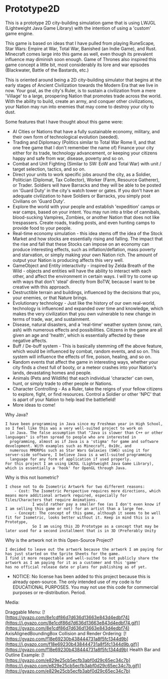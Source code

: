 # Prototype2D



This is a prototype 2D city-building simulation game that is using LWJGL (Lightweight Java Game Library) with the intention of using a 'custom' game engine.


This game is based on ideas that I have pulled from playing RuneScape, Star Wars: Empire at War, Total War, Banished (an Indie Game), and Rust.
Minecraft comes large into this game as well, even though its prevalent influence may diminish soon enough.
Game of Thrones also inspired this game concept a little bit, most considerably its lore and war episodes (Blackwater, Battle of the Bastards, etc.)

This is oriented around being a 2D city-building simulator that begins at the early stages of Ancient Civilization towards the Modern Era that we live in now.
Your goal, as the city's Ruler, is to sustain a civilization from a mere 'Village' to a large, prospering Nation that promotes trade across the world.
With the ability to build, create an army, and conquer other civilizations, your Nation may run into enemies that may come to destroy your city to dust.



Some features that I have thought about this game were:

- AI Cities or Nations that have a fully sustainable economy, military, and their own form of technological evolution (seeded).
- Trading and Diplomacy (Politics similar to Total War Rome II, and that one free game that I don't remember the name of)
    Finance your city either for its trade, technology advancement, or keeping your citizens happy and safe from war, disease, poverty and so on.
- Combat and Unit Fighting (Similar to SW: EoW and Total War) with unit / target selection, tactics, and so on.
- Direct your units to work specific jobs around the city, as a Soldier, Politician (Diplomat, Tax Collector), Worker (Farm, Resource Gatherer), or Trader.
    Soldiers will have Barracks and they will be able to be posted on 'Guard Duty' in the city's watch tower or gates.
    If you don't have an adequate civilization to have Soldiers or Barracks, you simply post Civilians on 'Guard Duty'.
- Explore the world with your people and establish 'expedition' camps or war camps, based on your intent. You may run into a tribe of
    cannibals, blood-sucking Vampires, Zombies, or another Nation that does not like trespassers. Create roads, trading posts, and even
    hunting camps to provide food to your people.
- Real-time economy simulation - this idea stems off the idea of the Stock Market and how stocks are essentially rising and falling.
    The impact that the rise and fall that these Stocks can impose on an economy can produce interesting effects, such as inflation/deflation,
    mass poverty and starvation, or simply making your own Nation rich. The amount of output your Nation is producing affects this very well.
- GameObject and Entity interactivity - inspired by Zelda Breath of the Wild - objects and entities will have the ability to interact with each other, and affect the environment in certain ways. I will try to come up with ways that don't 'steal' directly from BoTW, because I want to be creative with this approach.
- Destructible terrain and buildings, influenced by the decisions that you, your enemies, or that Nature brings.
- Evolutionary technology - Just like the history of our own real-world, technology is influenced and expanded over time and knowledge,
    which makes the very civilization that you own vulnerable to new change in terms of trade, war, and sustainment.
- Disease, natural disasters, and a 'real-time' weather system (snow, rain, ash) with numerous effects and possibilities. Citizens in the game
    are all given an age and 'health', which is essentially affected by these negative affects.
- Buff / De-buff system - This is basically stemming off the above feature, which would be influenced by combat, random events, and so on.
    This system will influence the effects of fire, poison, healing, and so on. 
- Random events that affect the game in interesting ways, whether your city finds a chest full of booty, or a meteor crashes into your
    Nation's lands, devastating homes and people.
- Animals (Pets and Wildlife) that each individual 'character' can own, hunt, or simply trade to other people or Nations.
- Character Controlling - As a Ruler, take the reigns of your fellow citizens to explore, fight, or find resources. Control a Soldier or
    other 'NPC' that is apart of your Nation to help lead the battlefield!
- More ideas to come!

Why Java?

    I have been programming in Java since my Freshman year in High School, so I feel like this was a very well-suited project to work on
      in Java. The false assumption that "Java is slower than C++ or other languages" is often spread to people who are interested in
      programming, almost as if Java is a 'stigma' for game and software development. With examples such as Minecraft, 0x10c, and
      numerous MMORPGs such as Star Wars Galaxies (SWG) using it for server-side software, I believe Java is a well-suited programming
      language for any form of application if used properly.
    For this project I am using LWJGL (Lightweight Java Game Library), which is essentially a 'hook' for OpenGL through Java.

Why is this not Isometric?

    I chose not to do Isometric Artwork for two different reasons:
        - Cost: The Isometric Perspective requires more directions, which means more additional artwork required, especially for Tiles/Characters that require Animations.
                I would rather pay a smaller fee (as I don't even know if I am selling this game or not) for an artist than a large fee.
        - Concept: The concept of this game, although it seems to be well fit for Isometric, looks better without it. Keep in mind this is a Prototype,
                So I am using this 2D Prototype as a concept that may be later used for a second installment that is in 3D (Preferably Unity

Why is the artwork not in this Open-Source Project?

    I decided to leave out the artwork because the artwork I am paying for has just started on the Sprite Sheets for the game.
    I find it more respectable and well-suited to not publicly share the artwork as I am paying for it as a customer and this 'game'
    has no official release date or plans for publishing as of yet.
    
* NOTICE: No license has been added to this project because this is already open-source. The only intended use of my code is for EDUCATIONAL PURPOSES. You may not use this code for commercial purposes or re-distribution. Period.

Media:

Draggable Menu:
[![https://gyazo.com/8e1cdf86d7d636d13663e843d4edbf74](https://i.gyazo.com/8e1cdf86d7d636d13663e843d4edbf74.gif)](https://gyazo.com/8e1cdf86d7d636d13663e843d4edbf74)
AxisAlignedBoundingBox Collision and Render Ordering:
[![https://gyazo.com/f18e69230b438444731a8f5fc1344d9b](https://i.gyazo.com/f18e69230b438444731a8f5fc1344d9b.gif)](https://gyazo.com/f18e69230b438444731a8f5fc1344d9b)
Health Bar and Outline Example:
[![https://gyazo.com/e829e25cb5ecfb3abf0d29c65ec34c7b](https://i.gyazo.com/e829e25cb5ecfb3abf0d29c65ec34c7b.gif)](https://gyazo.com/e829e25cb5ecfb3abf0d29c65ec34c7b)
